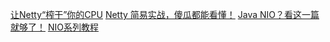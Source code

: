 [让Netty“榨干”你的CPU](https://mp.weixin.qq.com/s/uMak8HmIyl78hcEUtovAvg)
[Netty 简易实战，傻瓜都能看懂！](//https://mp.weixin.qq.com/s/W-KZFn40FnwIksP1zQP4RQ)
[Java NIO？看这一篇就够了！](https://blog.csdn.net/forezp/article/details/88414741)
[NIO系列教程](https://ifeve.com/overview/)